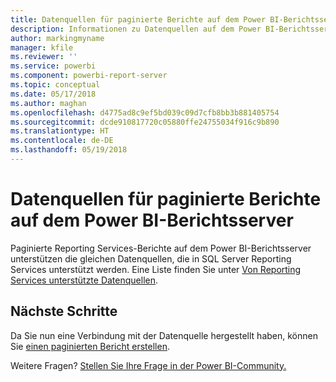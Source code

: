 ```yaml
---
title: Datenquellen für paginierte Berichte auf dem Power BI-Berichtsserver
description: Informationen zu Datenquellen auf dem Power BI-Berichtsserver, mit denen paginierte Berichte (RDL) eine Verbindung herstellen können.
author: markingmyname
manager: kfile
ms.reviewer: ''
ms.service: powerbi
ms.component: powerbi-report-server
ms.topic: conceptual
ms.date: 05/17/2018
ms.author: maghan
ms.openlocfilehash: d4775ad8c9ef5bd039c09d7cfb8bb3b881405754
ms.sourcegitcommit: dcde910817720c05880ffe24755034f916c9b890
ms.translationtype: HT
ms.contentlocale: de-DE
ms.lasthandoff: 05/19/2018
---
```

# <a name="paginated-report-data-sources--in-power-bi-report-server"></a>Datenquellen für paginierte Berichte auf dem Power BI-Berichtsserver
Paginierte Reporting Services-Berichte auf dem Power BI-Berichtsserver unterstützen die gleichen Datenquellen, die in SQL Server Reporting Services unterstützt werden. Eine Liste finden Sie unter [Von Reporting Services unterstützte Datenquellen](https://docs.microsoft.com/sql/reporting-services/report-data/data-sources-supported-by-reporting-services-ssrs).

## <a name="next-steps"></a>Nächste Schritte
Da Sie nun eine Verbindung mit der Datenquelle hergestellt haben, können Sie [einen paginierten Bericht erstellen](quickstart-create-paginated-report.md).  


Weitere Fragen? [Stellen Sie Ihre Frage in der Power BI-Community.](https://community.powerbi.com/)

